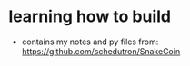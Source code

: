 # learning how to build

* contains my notes and py files from: <https://github.com/schedutron/SnakeCoin>